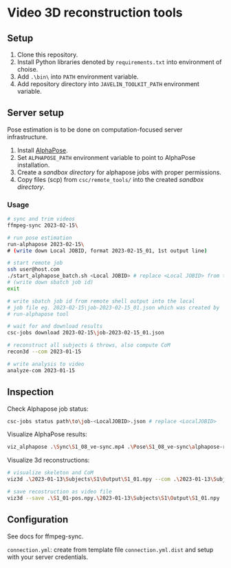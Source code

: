 # Video 3D reconstruction tools

## Setup

1. Clone this repository.
2. Install Python libraries denoted by `requirements.txt` into environment of choise.
3. Add `.\bin\` into `PATH` environment variable.
4. Add repository directory into `JAVELIN_TOOLKIT_PATH` environment variable.

## Server setup

Pose estimation is to be done on computation-focused server infrastructure.

1. Install [AlphaPose](https://github.com/MVIG-SJTU/AlphaPose/blob/master/docs/INSTALL.md).
2. Set `ALPHAPOSE_PATH` environment variable to point to AlphaPose installation.
3. Create a *sandbox directory* for alphapose jobs with proper permissions.
4. Copy files (scp) from `csc/remote_tools/` into the created *sandbox directory*.

### Usage

```sh
# sync and trim videos
ffmpeg-sync 2023-02-15\

# run pose estimation
run-alphapose 2023-02-15\
# (write down Local JOBID, format 2023-02-15_01, 1st output line)

# start remote job
ssh user@host.com
./start_alphapose_batch.sh <Local JOBID> # replace <Local JOBID> from the previous phase
# (write down sbatch job id)
exit

# write sbatch job id from remote shell output into the local
# job file eg. 2023-02-15\job-2023-02-15_01.json which was created by
# run-alphapose tool

# wait for and download results
csc-jobs download 2023-02-15\job-2023-02-15_01.json

# reconstruct all subjects & throws, also compute CoM
recon3d --com 2023-01-15

# write analysis to video
analyze-com 2023-01-15
```

## Inspection

Check Alphapose job status:
```sh
csc-jobs status path\to\job-<LocalJOBID>.json # replace <LocalJOBID>
```

Visualize AlphaPose results:
```sh
viz_alphapose .\Sync\S1_08_ve-sync.mp4 .\Pose\S1_08_ve-sync\alphapose-results.json
```

Visualize 3d reconstructions:
```sh
# visualize skeleton and CoM
viz3d .\2023-01-13\Subjects\S1\Output\S1_01.npy --com .\2023-01-13\Subjects\S1\Output\S1_01-com.npy

# save recostruction as video file
viz3d --save .\S1_01-pos.npy.\2023-01-13\Subjects\S1\Output\S1_01.npy
```

## Configuration

See docs for ffmpeg-sync.

`connection.yml`: create from template file `connection.yml.dist` and setup with your  server credentials.
